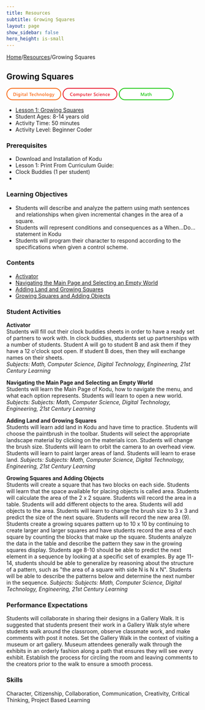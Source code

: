 ```yaml
---
title: Resources
subtitle: Growing Squares
layout: page
show_sidebar: false
hero_height: is-small
---
```


[Home](..)/[Resources](.)/Growing Squares

## Growing Squares
![Digital Technology](dt.png) ![Computer Science](cs.png) ![Math](m.png)

* [Lesson 1: Growing Squares](6_Kodu_Curriculum_Math_Module.pdf#page=11>)
* Student Ages: 8-14 years old
* Activity Time: 50 minutes
* Activity Level: Beginner Coder

### Prerequisites
* Download and Installation of Kodu
* Lesson 1: Print From Curriculum Guide:  
* Clock Buddies  (1 per student)
* 
### Learning Objectives
* Students will describe and analyze the pattern using math sentences and relationships when given incremental changes in the area of a square.
* Students will represent conditions and consequences as a When...Do... statement in Kodu
* Students will program their character to respond according to the specifications when given a control scheme.

### Contents
* [Activator](#activator)
* [Navigating the Main Page and Selecting an Empty World](#nav)
* [Adding Land and Growing Squares](#adding_land)
* [Growing Squares and Adding Objects](#growing_squares)

### Student Activities
<a name="activator"></a>
**Activator**<br>
Students will fill out their clock buddies sheets in order to have a ready set of partners to work with. In clock buddies, students set up partnerships with a number of students. Student A will go to student B and ask them if they have a 12 o'clock spot open. If student B does, then they will exchange names on their sheets.<br>
*Subjects: Math, Computer Science, Digital Technology, Engineering, 21st Century Learning*

<a name="nav"></a>
**Navigating the Main Page and Selecting an Empty World**<br>
Students will learn the Main Page of Kodu, how to navigate the menu, and what each option represents. Students will learn to open a new world.
*Subjects: Subjects: Math, Computer Science, Digital Technology, Engineering, 21st Century Learning*

<a name="adding_land"></a>
**Adding Land and Growing Squares**<br>
Students will learn add land in Kodu and have time to practice. Students will choose the paintbrush in the toolbar. Students will select the appropriate landscape material by clicking on the materials icon. Students will change the brush size. Students will learn to orbit the camera to an overhead view. Students will learn to paint larger areas of land. Students will learn to erase land.
*Subjects: Subjects: Math, Computer Science, Digital Technology, Engineering, 21st Century Learning*

<a name="growing_squares"></a>
**Growing Squares and Adding Objects**<br>
Students will create a square that has two blocks on each side. Students will learn that the space available for placing objects is called area. Students will calculate the area of the 2 x 2 square. Students will record the area in a table. Students will add different objects to the area. Students will add objects to the area. Students will learn to change the brush size to 3 x 3 and predict the size of the next square. Students will record the new area (9). Students create a growing squares pattern up to 10 x 10 by continuing to create larger and larger squares and have students record the area of each square by counting the blocks that make up the square. Students analyze the data in the table and describe the pattern they saw in the growing squares display. Students age 8-10 should be able to predict the next element in a sequence by looking at a specific set of examples. By age 11-14, students should be able to generalize by reasoning about the structure of a pattern, such as "the area of a square with side N is N x N". Students will be able to describe the patterns below and determine the next number in the sequence.
*Subjects: Subjects: Math, Computer Science, Digital Technology, Engineering, 21st Century Learning*

### Performance Expectations
Students will collaborate in sharing their designs in a Gallery Walk. It is suggested that students present their work in a Gallery Walk style where students walk around the classroom, observe classmate work, and make comments with post it notes. Set the Gallery Walk in the context of visiting a museum or art gallery. Museum attendees generally walk through the exhibits in an orderly fashion along a path that ensures they will see every exhibit. Establish the process for circling the room and leaving comments to the creators prior to the walk to ensure a smooth process.

### Skills
Character, Citizenship, Collaboration, Communication, Creativity, Critical Thinking, Project Based Learning
